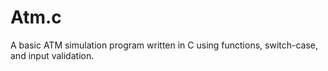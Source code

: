 # Atm.c
A basic ATM simulation program written in C using functions, switch-case, and input validation.
